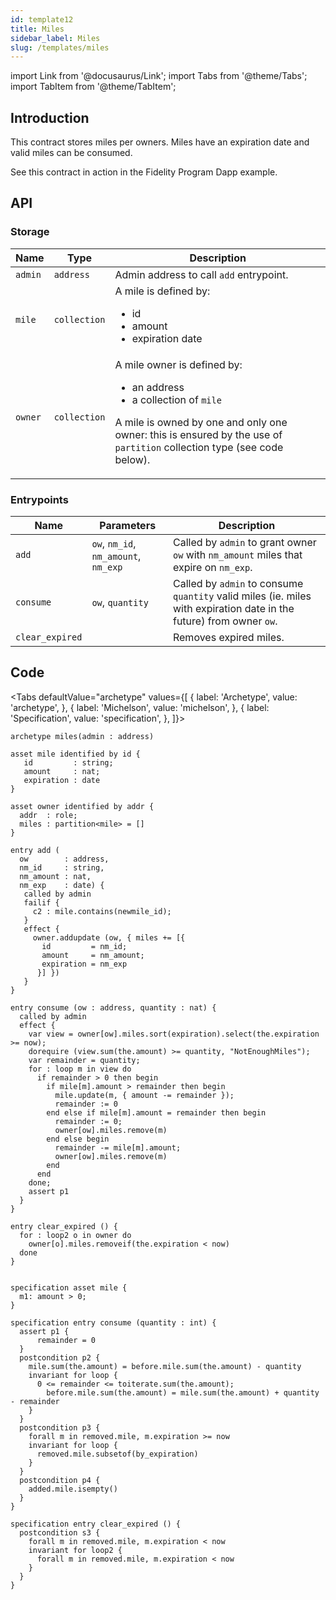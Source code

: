 ```yaml
---
id: template12
title: Miles
sidebar_label: Miles
slug: /templates/miles
---
```

import Link from '@docusaurus/Link';
import Tabs from '@theme/Tabs';
import TabItem from '@theme/TabItem';

## Introduction

This contract stores miles per owners. Miles have an expiration date and valid miles can be consumed.

See this contract in action in the <Link to='/docs/dapp-miles/'>Fidelity Program</Link> Dapp example.

## API

### Storage

| Name | Type | Description |
| -- | -- | -- |
| `admin` | `address` | Admin address to call `add` entrypoint. |
| `mile` | `collection` | A mile is defined by:<ul><li>id</li><li>amount</li><li>expiration date</li></ul> |
| `owner` | `collection` | A mile owner is defined by:<ul><li>an address</li><li>a collection of `mile`</li></ul><p />A mile is owned by one and only one owner: this is ensured by the use of `partition` collection type (see <Link to='/docs/templates/miles#code'>code</Link> below). |

### Entrypoints

| Name | Parameters | Description |
| -- | -- | -- |
| `add` | `ow`, `nm_id`, `nm_amount`, `nm_exp` | Called by `admin` to grant owner `ow` with `nm_amount` miles that expire on `nm_exp`. |
| `consume` | `ow`, `quantity` | Called by `admin` to consume `quantity` valid miles (ie. miles with expiration date in the future) from owner `ow`.
| `clear_expired` | | Removes expired miles. |

## Code

<Tabs
  defaultValue="archetype"
  values={[
    { label: 'Archetype', value: 'archetype', },
    { label: 'Michelson', value: 'michelson', },
    { label: 'Specification', value: 'specification', },
  ]}>

<TabItem value="archetype">

```archetype title="miles.arl"
archetype miles(admin : address)

asset mile identified by id {
   id         : string;
   amount     : nat;
   expiration : date
}

asset owner identified by addr {
  addr  : role;
  miles : partition<mile> = []
}

entry add (
  ow        : address,
  nm_id     : string,
  nm_amount : nat,
  nm_exp    : date) {
   called by admin
   failif {
     c2 : mile.contains(newmile_id);
   }
   effect {
     owner.addupdate (ow, { miles += [{
       id         = nm_id;
       amount     = nm_amount;
       expiration = nm_exp
      }] })
   }
}

entry consume (ow : address, quantity : nat) {
  called by admin
  effect {
    var view = owner[ow].miles.sort(expiration).select(the.expiration >= now);
    dorequire (view.sum(the.amount) >= quantity, "NotEnoughMiles");
    var remainder = quantity;
    for : loop m in view do
      if remainder > 0 then begin
        if mile[m].amount > remainder then begin
          mile.update(m, { amount -= remainder });
          remainder := 0
        end else if mile[m].amount = remainder then begin
          remainder := 0;
          owner[ow].miles.remove(m)
        end else begin
          remainder -= mile[m].amount;
          owner[ow].miles.remove(m)
        end
      end
    done;
    assert p1
  }
}

entry clear_expired () {
  for : loop2 o in owner do
    owner[o].miles.removeif(the.expiration < now)
  done
}
```

</TabItem>

<TabItem value="michelson">

```js

```

</TabItem>


<TabItem value="specification">

```archetype title="miles.arl"
specification asset mile {
  m1: amount > 0;
}

specification entry consume (quantity : int) {
  assert p1 {
      remainder = 0
  }
  postcondition p2 {
    mile.sum(the.amount) = before.mile.sum(the.amount) - quantity
    invariant for loop {
      0 <= remainder <= toiterate.sum(the.amount);
        before.mile.sum(the.amount) = mile.sum(the.amount) + quantity - remainder
    }
  }
  postcondition p3 {
    forall m in removed.mile, m.expiration >= now
    invariant for loop {
      removed.mile.subsetof(by_expiration)
    }
  }
  postcondition p4 {
    added.mile.isempty()
  }
}

specification entry clear_expired () {
  postcondition s3 {
    forall m in removed.mile, m.expiration < now
    invariant for loop2 {
      forall m in removed.mile, m.expiration < now
    }
  }
}
```

</TabItem>

</Tabs>